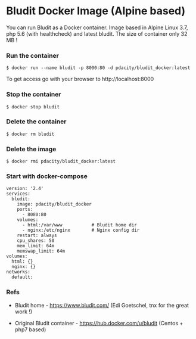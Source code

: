 # Bludit Docker Image (Alpine based)
You can run Bludit as a Docker container. Image based in Alpine Linux 3.7, php 5.6 (with healthcheck) and latest bludit. The size of container only 32 MB !


### Run the container

```
$ docker run --name bludit -p 8000:80 -d pdacity/bludit_docker:latest
```

To get access go with your browser to http://localhost:8000

### Stop the container

```
$ docker stop bludit
```

### Delete the container

```
$ docker rm bludit
```

### Delete the image

```
$ docker rmi pdacity/bludit_docker:latest
```

### Start with docker-compose

```
version: '2.4'
services:
  bludit:
    image: pdacity/bludit_docker
    ports:
      - 8080:80
    volumes:
      - html:/var/www           # Bludit home dir
      - nginx:/etc/nginx        # Nginx config dir
    restart: always
    cpu_shares: 50
    mem_limit: 64m
    memswap_limit: 64m
volumes:
  html: {}
  nginx: {}
networks:
  default:
```

### Refs
- Bludit home - https://www.bludit.com/ (Edi Goetschel, tnx for the great work !)

- Original Bludit container - https://hub.docker.com/u/bludit (Centos + php7 based)

